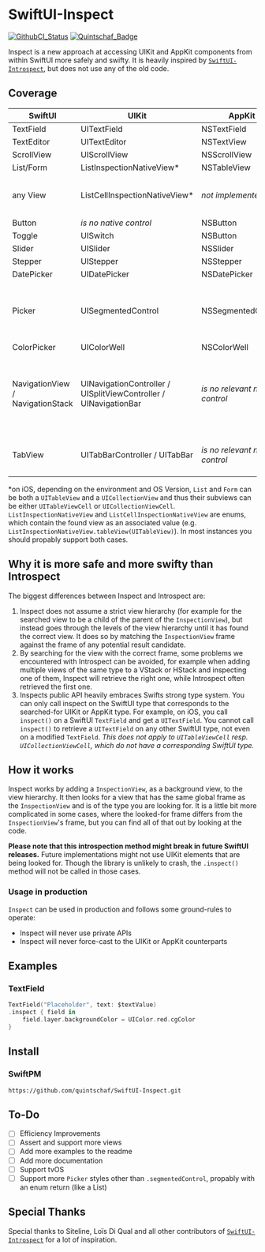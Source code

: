 # SwiftUI-Inspect

[![GithubCI_Status]][GithubCI_URL]
[![Quintschaf_Badge]](https://quintschaf.com)

Inspect is a new approach at accessing UIKit and AppKit components from within SwiftUI more safely and swifty. It is heavily inspired by [`SwiftUI-Introspect`](https://github.com/siteline/SwiftUI-Introspect), but does not use any of the old code.

## Coverage

| SwiftUI                         | UIKit                                                          | AppKit                          | Notes                                                                                                                                                                                        |
|---------------------------------|----------------------------------------------------------------|---------------------------------|----------------------------------------------------------------------------------------------------------------------------------------------------------------------------------------------|
| TextField                       | UITextField                                                    | NSTextField                     |                                                                                                                                                                                              |
| TextEditor                      | UITextEditor                                                   | NSTextView                      |                                                                                                                                                                                              |
| ScrollView                      | UIScrollView                                                   | NSScrollView                    |                                                                                                                                                                                              |
| List/Form                       | ListInspectionNativeView*                                      | NSTableView                     |                                                                                                                                                                                              |
| any View                        | ListCellInspectionNativeView*                                  | _not implemented yet_           | This can be called on any view that represents a `List` or `Form` Cell. The function is called `inspectListOrFormCell`.                                                                      |
| Button                          | _is no native control_                                         | NSButton                        |                                                                                                                                                                                              |
| Toggle                          | UISwitch                                                       | NSButton                        |                                                                                                                                                                                              |
| Slider                          | UISlider                                                       | NSSlider                        |                                                                                                                                                                                              |
| Stepper                         | UIStepper                                                      | NSStepper                       |                                                                                                                                                                                              |
| DatePicker                      | UIDatePicker                                                   | NSDatePicker                    |                                                                                                                                                                                              |
| Picker                          | UISegmentedControl                                             | NSSegmentedControl              | This currently only supports the `PickerStyle.segmentedControl` right now, which is why the method is called `inspectSegmentedControl`.                                                      |
| ColorPicker                     | UIColorWell                                                    | NSColorWell                     |                                                                                                                                                                                              |
| NavigationView / NavigationStack | UINavigationController / UISplitViewController / UINavigationBar | _is no relevant native control_ | The default function `inspect` returns a `UINavigationController`. `UISplitViewController` is available via `inspectSplitViewController` and `UINavigationBar` using `inspectNavigationBar`. |
| TabView                         | UITabBarController / UITabBar                                   | _is no relevant native control_ | The default function `inspect` returns a `UITabBarController`. `UITabBar` is available via `inspectTabBar`.                                                                                  |

*on iOS, depending on the environment and OS Version, `List` and `Form` can be both a `UITableView` and a `UICollectionView` and thus their subviews can be either `UITableViewCell` or `UICollectionViewCell`. `ListInspectionNativeView` and `ListCellInspectionNativeView` are enums, which contain the found view as an associated value (e.g. `ListInspectionNativeView.tableView(UITableView)`). In most instances you should propably support both cases.

## Why it is more safe and more swifty than Introspect

The biggest differences between Inspect and Introspect are:
1. Inspect does not assume a strict view hierarchy (for example for the searched view to be a child of the parent of the `InspectionView`), but instead goes through the levels of the view hierarchy until it has found the correct view. It does so by matching the `InspectionView` frame against the frame of any potential result candidate. 
2. By searching for the view with the correct frame, some problems we encountered with Introspect can be avoided, for example when adding multiple views of the same type to a VStack or HStack and inspecting one of them, Inspect will retrieve the right one, while Introspect often retrieved the first one.
3. Inspects public API heavily embraces Swifts strong type system. You can only call inspect on the SwiftUI type that corresponds to the searched-for UIKit or AppKit type. For example, on iOS, you call `inspect()` on a SwiftUI `TextField` and get a `UITextField`. You cannot call `inspect()` to retrieve a `UITextField` on any other SwiftUI type, not even on a modified `TextField`. _This does not apply to `UITableViewCell` resp. `UICollectionViewCell`, which do not have a corresponding SwiftUI type._

## How it works

Inspect works by adding a `InspectionView`, as a background view, to the view hierarchy. It then looks for a view that has the same global frame as the `InspectionView` and is of the type you are looking for. It is a little bit more complicated in some cases, where the looked-for frame differs from the `InspectionView`'s frame, but you can find all of that out by looking at the code.

**Please note that this introspection method might break in future SwiftUI releases.** Future implementations might not use UIKit elements that are being looked for. Though the library is unlikely to crash, the `.inspect()` method will not be called in those cases.

### Usage in production

`Inspect` can be used in production and follows some ground-rules to operate:
- Inspect will never use private APIs
- Inspect will never force-cast to the UIKit or AppKit counterparts

## Examples

### TextField

```swift
TextField("Placeholder", text: $textValue)
.inspect { field in
    field.layer.backgroundColor = UIColor.red.cgColor
}
```

## Install

### SwiftPM
```
https://github.com/quintschaf/SwiftUI-Inspect.git
```

## To-Do
- [ ] Efficiency Improvements
- [ ] Assert and support more views
- [ ] Add more examples to the readme
- [ ] Add more documentation
- [ ] Support tvOS
- [ ] Support more `Picker` styles other than `.segmentedControl`, propably with an enum return (like a List)

## Special Thanks

Special thanks to Siteline, Loïs Di Qual and all other contributors of [`SwiftUI-Introspect`](https://github.com/siteline/SwiftUI-Introspect) for a lot of inspiration.

<!-- References -->
[GithubCI_Status]: https://github.com/quintschaf/swiftui-inspect/actions/workflows/ci.yml/badge.svg?branch=main
[GithubCI_URL]: https://github.com/quintschaf/SwiftUI-Inspect/actions/workflows/ci.yml
[Quintschaf_Badge]: https://badgen.net/badge/Built%20and%20maintained%20by/Quintschaf/cyan?icon=https://quintschaf.com/assets/logo.svg

